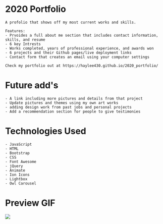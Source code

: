 # 2020 Portfolio
 
    A profolio that shows off my most current works and skills.

    Features:
    - Prvoides a full about me section that includes contact information, skills, and resume
    - 6 key Intrests
    - Works completed, years of professional experience, and awards won
    - 6 projects and their Github pages/live deployment links
    - Contact form that creates an email using your computer settings 

    Check my portfolio out at https://haylee430.github.io/2020_portfolio/
 
# Future add's
 
    - A link including more pictures and details from that project
    - Update pictures and themes using my own art works
    - adding design work from past jobs and personal projects
    - Add a recommendation section for people to give testimonies 

# Technologies Used

    - JavaScript
    - HTML
    - Bootstrap
    - CSS
    - Font Awesome
    - jQuery
    - Animate
    - Ion Icons
    - Lightbox
    - Owl Carousel

# Preview GIF

<img src='img/portfolio_gif.gif' />